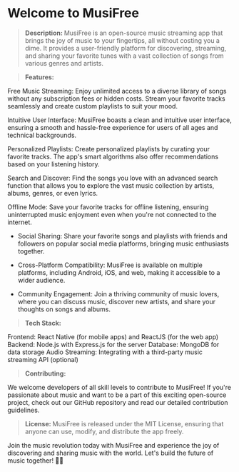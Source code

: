 # Welcome to MusiFree
> <b> Description: </b>
  MusiFree is an open-source music streaming app that brings the joy of music to your fingertips, all without costing you a dime. It provides a user-friendly platform for discovering, streaming, and sharing your favorite tunes with a vast collection of songs from various genres and artists.

> <b> Features: </b>

  Free Music Streaming: Enjoy unlimited access to a diverse library of songs without any subscription fees or hidden costs. Stream your favorite tracks seamlessly and create custom playlists to suit your mood.

  Intuitive User Interface: MusiFree boasts a clean and intuitive user interface, ensuring a smooth and hassle-free experience for users of all ages and technical backgrounds.

  Personalized Playlists: Create personalized playlists by curating your favorite tracks. The app's smart algorithms also offer recommendations based on your listening history.

  Search and Discover: Find the songs you love with an advanced search function that allows you to explore the vast music collection by artists, albums, genres, or even lyrics.

  Offline Mode: Save your favorite tracks for offline listening, ensuring uninterrupted music enjoyment even when you're not connected to the internet.

- Social Sharing: Share your favorite songs and playlists with friends and followers on popular social media platforms, bringing music enthusiasts together.

- Cross-Platform Compatibility: MusiFree is available on multiple platforms, including Android, iOS, and web, making it accessible to a wider audience.

- Community Engagement: Join a thriving community of music lovers, where you can discuss music, discover new artists, and share your thoughts on songs and albums.

> <b> Tech Stack:</b>

Frontend: React Native (for mobile apps) and ReactJS (for the web app)
Backend: Node.js with Express.js for the server
Database: MongoDB for data storage
Audio Streaming: Integrating with a third-party music streaming API (optional)

> <b> Contributing:</b>

We welcome developers of all skill levels to contribute to MusiFree! If you're passionate about music and want to be a part of this exciting open-source project, check out our GitHub repository and read our detailed contribution guidelines.

> <b> License: </b>
MusiFree is released under the MIT License, ensuring that anyone can use, modify, and distribute the app freely.

Join the music revolution today with MusiFree and experience the joy of discovering and sharing music with the world. Let's build the future of music together! 🎵🎉
